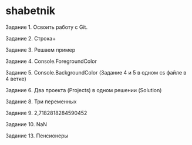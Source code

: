 # shabetnik
Задание 1. Освоить работу с Git.

Задание 2. Строка+

Задание 3. Решаем пример

Задание 4. Console.ForegroundColor

Задание 5. Console.BackgroundColor (Задание 4 и 5 в одном cs файле в 4 ветке)

Задание 6. Два проекта (Projects) в одном решении (Solution)

Задание 8. Три переменных

Задание 9. 2,7182818284590452

Задание 10. NaN

Задание 13. Пенсионеры

